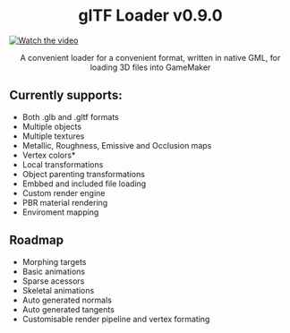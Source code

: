 <h1 align="center">glTF Loader v0.9.0</h1>

[![Watch the video](https://img.youtube.com/vi/U9TGZyP0vnY/maxresdefault.jpg)](https://youtu.be/U9TGZyP0vnY)

<p align="center">A convenient loader for a convenient format, written in native GML, for loading 3D files into GameMaker</p>


## Currently supports:
* Both .glb and .gltf formats
* Multiple objects
* Multiple textures
* Metallic, Roughness, Emissive and Occlusion maps
* Vertex colors*
* Local transformations
* Object parenting transformations
* Embbed and included file loading
* Custom render engine
* PBR material rendering
* Enviroment mapping

## Roadmap
* Morphing targets
* Basic animations
* Sparse acessors
* Skeletal animations
* Auto generated normals
* Auto generated tangents
* Customisable render pipeline and vertex formating
